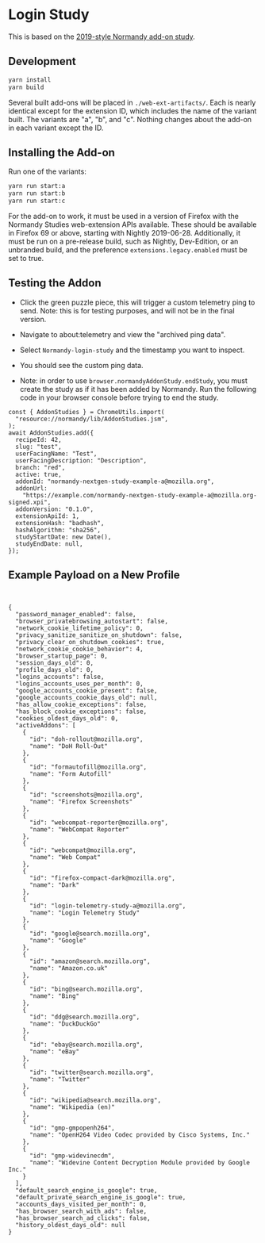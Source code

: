 # Login Study

This is based on the [2019-style Normandy add-on study](https://github.com/mozilla/normandy-nextgen-study-example).

## Development

```bash
yarn install
yarn build
```

Several built add-ons will be placed in `./web-ext-artifacts/`. Each is
nearly identical except for the extension ID, which includes the name of the
variant built. The variants are "a", "b", and "c". Nothing changes about the
add-on in each variant except the ID.

## Installing the Add-on

Run one of the variants:

```bash
yarn run start:a
yarn run start:b
yarn run start:c
```

For the add-on to work, it must be used in a version of Firefox with the
Normandy Studies web-extension APIs available. These should be available in
Firefox 69 or above, starting with Nightly 2019-06-28. Additionally, it must
be run on a pre-release build, such as Nightly, Dev-Edition, or an unbranded
build, and the preference `extensions.legacy.enabled` must be set to true.

## Testing the Addon
- Click the green puzzle piece, this will trigger a custom telemetry ping to send. Note: this is for testing purposes, and will not be in the final version.
- Navigate to about:telemetry and view the "archived ping data".
- Select `Normandy-login-study` and the timestamp you want to inspect.
- You should see the custom ping data. 

- Note: in order to use `browser.normandyAddonStudy.endStudy`, you must create the study as if it has been added by Normandy. Run the following code in your browser console before trying to end the study.
```
const { AddonStudies } = ChromeUtils.import(
  "resource://normandy/lib/AddonStudies.jsm",
);
await AddonStudies.add({
  recipeId: 42,
  slug: "test",
  userFacingName: "Test",
  userFacingDescription: "Description",
  branch: "red",
  active: true,
  addonId: "normandy-nextgen-study-example-a@mozilla.org",
  addonUrl:
    "https://example.com/normandy-nextgen-study-example-a@mozilla.org-signed.xpi",
  addonVersion: "0.1.0",
  extensionApiId: 1,
  extensionHash: "badhash",
  hashAlgorithm: "sha256",
  studyStartDate: new Date(),
  studyEndDate: null,
});
```

## Example Payload on a New Profile
```


{
  "password_manager_enabled": false,
  "browser_privatebrowsing_autostart": false,
  "network_cookie_lifetime_policy": 0,
  "privacy_sanitize_sanitize_on_shutdown": false,
  "privacy_clear_on_shutdown_cookies": true,
  "network_cookie_cookie_behavior": 4,
  "browser_startup_page": 0,
  "session_days_old": 0,
  "profile_days_old": 0,
  "logins_accounts": false,
  "logins_accounts_uses_per_month": 0,
  "google_accounts_cookie_present": false,
  "google_accounts_cookie_days_old": null,
  "has_allow_cookie_exceptions": false,
  "has_block_cookie_exceptions": false,
  "cookies_oldest_days_old": 0,
  "activeAddons": [
    {
      "id": "doh-rollout@mozilla.org",
      "name": "DoH Roll-Out"
    },
    {
      "id": "formautofill@mozilla.org",
      "name": "Form Autofill"
    },
    {
      "id": "screenshots@mozilla.org",
      "name": "Firefox Screenshots"
    },
    {
      "id": "webcompat-reporter@mozilla.org",
      "name": "WebCompat Reporter"
    },
    {
      "id": "webcompat@mozilla.org",
      "name": "Web Compat"
    },
    {
      "id": "firefox-compact-dark@mozilla.org",
      "name": "Dark"
    },
    {
      "id": "login-telemetry-study-a@mozilla.org",
      "name": "Login Telemetry Study"
    },
    {
      "id": "google@search.mozilla.org",
      "name": "Google"
    },
    {
      "id": "amazon@search.mozilla.org",
      "name": "Amazon.co.uk"
    },
    {
      "id": "bing@search.mozilla.org",
      "name": "Bing"
    },
    {
      "id": "ddg@search.mozilla.org",
      "name": "DuckDuckGo"
    },
    {
      "id": "ebay@search.mozilla.org",
      "name": "eBay"
    },
    {
      "id": "twitter@search.mozilla.org",
      "name": "Twitter"
    },
    {
      "id": "wikipedia@search.mozilla.org",
      "name": "Wikipedia (en)"
    },
    {
      "id": "gmp-gmpopenh264",
      "name": "OpenH264 Video Codec provided by Cisco Systems, Inc."
    },
    {
      "id": "gmp-widevinecdm",
      "name": "Widevine Content Decryption Module provided by Google Inc."
    }
  ],
  "default_search_engine_is_google": true,
  "default_private_search_engine_is_google": true,
  "accounts_days_visited_per_month": 0,
  "has_browser_search_with_ads": false,
  "has_browser_search_ad_clicks": false,
  "history_oldest_days_old": null
}
```
